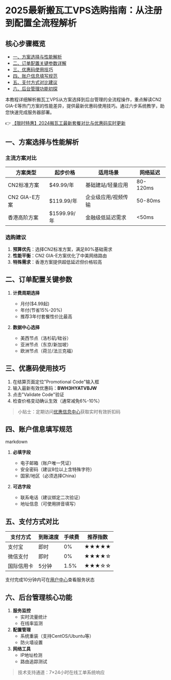 # 2025最新搬瓦工VPS选购指南：从注册到配置全流程解析

## 核心步骤概览
- [一、方案选择与性能解析](#方案选择)
- [二、订单配置关键参数详解](#订单配置)
- [三、优惠码使用技巧](#优惠技巧)
- [四、账户信息填写规范](#账户注册)
- [五、支付方式对比建议](#支付指南)
- [六、后台管理功能初探](#后台管理)

本教程详细解析搬瓦工VPS从方案选择到后台管理的全流程操作，重点解读CN2 GIA-E等热门方案的性能差异，提供最新优惠码使用技巧。通过六步系统教学，助您快速完成服务器部署。

👉 [【限时特惠】2024搬瓦工最新套餐对比与优惠码实时更新](https://bit.ly/banwagon)

## <a id="方案选择"></a>一、方案选择与性能解析

### 主流方案对比
| 方案类型       | 起步价格    | 适用场景         | 网络延迟 |
|----------------|-------------|------------------|----------|
| CN2标准方案     | $49.99/年   | 基础建站/轻量应用| 80-120ms |
| CN2 GIA-E方案  | $119.99/年  | 企业级应用/视频传输| 50-80ms |
| 香港高阶方案    | $1599.99/年 | 金融级低延迟需求 | <50ms   |

### 选购建议
1. **预算优先**：选择CN2标准方案，满足80%基础需求
2. **性能平衡**：CN2 GIA-E方案优化了中美网络路由
3. **特殊需求**：香港方案提供超低延迟但价格较高

## <a id="订单配置"></a>二、订单配置关键参数
1. **计费周期选择**
   - 月付($4.99起)
   - 年付(节省15%-20%)
   - 推荐3年付套餐性价比最高

2. **数据中心选择**
   - 美西节点（洛杉矶/硅谷）
   - 亚洲节点（东京/新加坡）
   - 欧洲节点（荷兰/法兰克福）

## <a id="优惠技巧"></a>三、优惠码使用技巧
1. 在结算页面定位"Promotional Code"输入框
2. 输入最新有效优惠码：**BWH3HYATVBJW**
3. 点击"Validate Code"验证
4. 检查价格变动确认生效（通常减免6%-10%）

> 小贴士：定期访问[优惠信息中心](https://bit.ly/banwagon)获取实时有效折扣码

## <a id="账户注册"></a>四、账户信息填写规范
markdown
1. **必填字段**
   - 电子邮箱（账户唯一凭证）
   - 安全密码（建议8位以上含特殊字符）
   - 国家/地区（必须选择China）

2. **可选字段**
   - 联系电话（建议绑定二次验证）
   - 地址信息（可使用拼音填写）

## <a id="支付指南"></a>五、支付方式对比
| 支付方式    | 到账速度 | 手续费 | 推荐指数 |
|-------------|----------|--------|----------|
| 支付宝      | 即时     | 0%     | ★★★★★    |
| 微信支付    | 即时     | 0%     | ★★★★☆    |
| 国际信用卡   | 5分钟    | 1.5%   | ★★★☆☆    |

支付完成10分钟内可在[用户中心](https://bit.ly/banwagon)查看服务状态

## <a id="后台管理"></a>六、后台管理核心功能
1. **服务监控**
   - 实时流量统计
   - 在线率监测
2. **配置管理**
   - 系统重装（支持CentOS/Ubuntu等）
   - 防火墙设置
3. **网络工具**
   - IP地址检测
   - 路由追踪测试

> 技术支持通道：7×24小时在线工单系统响应